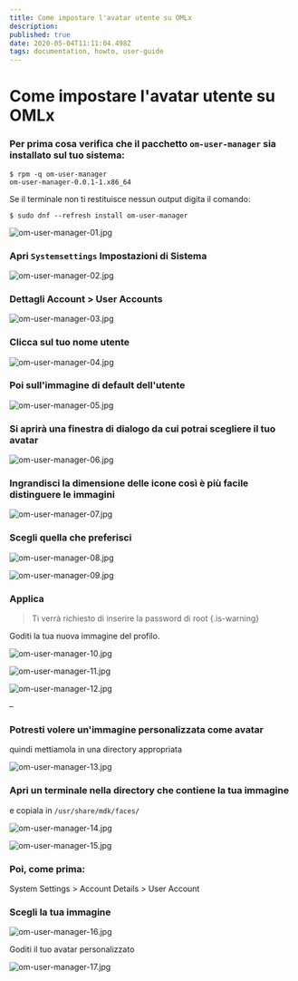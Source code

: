 ```yaml
---
title: Come impostare l'avatar utente su OMLx
description: 
published: true
date: 2020-05-04T11:11:04.498Z
tags: documentation, howto, user-guide
---
```


# Come impostare l'avatar utente su OMLx

### Per prima cosa verifica che il pacchetto `om-user-manager` sia installato sul tuo sistema:

```
$ rpm -q om-user-manager
om-user-manager-0.0.1-1.x86_64
```

Se il terminale non ti restituisce nessun output digita il comando:
```
$ sudo dnf --refresh install om-user-manager
```
![om-user-manager-01.jpg](/images/om-user-manager-01.jpg)

### Apri `Systemsettings`  Impostazioni di Sistema

![om-user-manager-02.jpg](/images/om-user-manager-02.jpg)

### Dettagli Account > User Accounts

![om-user-manager-03.jpg](/images/om-user-manager-03.jpg)

### Clicca sul tuo nome utente

![om-user-manager-04.jpg](/images/om-user-manager-04.jpg)

### Poi sull'immagine di default dell'utente

![om-user-manager-05.jpg](/images/om-user-manager-05.jpg)

### Si aprirà una finestra di dialogo da cui potrai scegliere il tuo avatar

![om-user-manager-06.jpg](/images/om-user-manager-06.jpg)

### Ingrandisci la dimensione delle icone così è più facile distinguere le immagini

![om-user-manager-07.jpg](/images/om-user-manager-07.jpg)

### Scegli quella che preferisci

![om-user-manager-08.jpg](/images/om-user-manager-08.jpg)

![om-user-manager-09.jpg](/images/om-user-manager-09.jpg)

### Applica

> Ti verrà richiesto di inserire la password di root
{.is-warning}


Goditi la tua nuova immagine del profilo.

![om-user-manager-10.jpg](/images/om-user-manager-10.jpg)

![om-user-manager-11.jpg](/images/om-user-manager-11.jpg)

![om-user-manager-12.jpg](/images/om-user-manager-12.jpg)

–
### Potresti volere un'immagine personalizzata come avatar
quindi mettiamola in una directory appropriata

![om-user-manager-13.jpg](/images/om-user-manager-13.jpg)

### Apri un terminale nella directory che contiene la tua immagine
e copiala in `/usr/share/mdk/faces/`

![om-user-manager-14.jpg](/images/om-user-manager-14.jpg)

![om-user-manager-15.jpg](/images/om-user-manager-15.jpg)

### Poi, come prima:
System Settings > Account Details > User Account

### Scegli la tua immagine

![om-user-manager-16.jpg](/images/om-user-manager-16.jpg)

Goditi il tuo avatar personalizzato

![om-user-manager-17.jpg](/images/om-user-manager-17.jpg)

